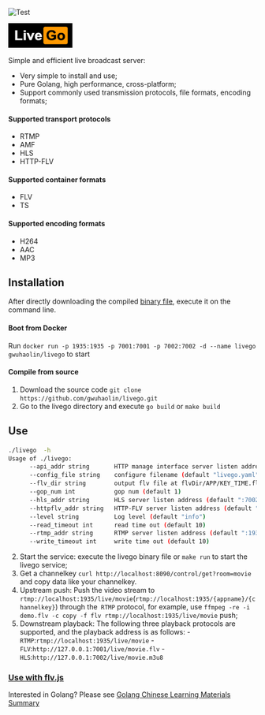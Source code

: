 ![Test](https://github.com/gwuhaolin/livego/workflows/Test/badge.svg)

<img src='./logo.png' width='130px' height='50px'/>

Simple and efficient live broadcast server:
- Very simple to install and use;
- Pure Golang, high performance, cross-platform;
- Support commonly used transmission protocols, file formats, encoding formats;

#### Supported transport protocols
- RTMP
- AMF
- HLS
- HTTP-FLV

#### Supported container formats
- FLV
- TS

#### Supported encoding formats
- H264
- AAC
- MP3

## Installation
After directly downloading the compiled [binary file](https://github.com/gwuhaolin/livego/releases), execute it on the command line.

#### Boot from Docker
Run `docker run -p 1935:1935 -p 7001:7001 -p 7002:7002 -d --name livego gwuhaolin/livego` to start

#### Compile from source
1. Download the source code `git clone https://github.com/gwuhaolin/livego.git`
2. Go to the livego directory and execute `go build` or `make build`

## Use
```bash
./livego  -h
Usage of ./livego:
      --api_addr string       HTTP manage interface server listen address (default ":8090")
      --config_file string    configure filename (default "livego.yaml")
      --flv_dir string        output flv file at flvDir/APP/KEY_TIME.flv (default "tmp")
      --gop_num int           gop num (default 1)
      --hls_addr string       HLS server listen address (default ":7002")
      --httpflv_addr string   HTTP-FLV server listen address (default ":7001")
      --level string          Log level (default "info")
      --read_timeout int      read time out (default 10)
      --rtmp_addr string      RTMP server listen address (default ":1935")
      --write_timeout int     write time out (default 10)
```
2. Start the service: execute the livego binary file or `make run` to start the livego service;
3. Get a channelkey `curl http://localhost:8090/control/get?room=movie` and copy data like your channelkey.
4. Upstream push: Push the video stream to `rtmp://localhost:1935/live/movie`(`rtmp://localhost:1935/{appname}/{channelkey}`) through the` RTMP` protocol, for example, use `ffmpeg -re -i demo.flv -c copy -f flv rtmp://localhost:1935/live/movie` push;
5. Downstream playback: The following three playback protocols are supported, and the playback address is as follows:
    -`RTMP`:`rtmp://localhost:1935/live/movie`
    -`FLV`:`http://127.0.0.1:7001/live/movie.flv`
    -`HLS`:`http://127.0.0.1:7002/live/movie.m3u8`

### [Use with flv.js](https://github.com/gwuhaolin/blog/issues/3)

Interested in Golang? Please see [Golang Chinese Learning Materials Summary](http://go.wuhaolin.cn/)

